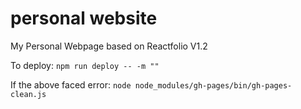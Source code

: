# personal website

My Personal Webpage based on Reactfolio V1.2

To deploy:
`npm run deploy -- -m ""`

If the above faced error:
`node node_modules/gh-pages/bin/gh-pages-clean.js`